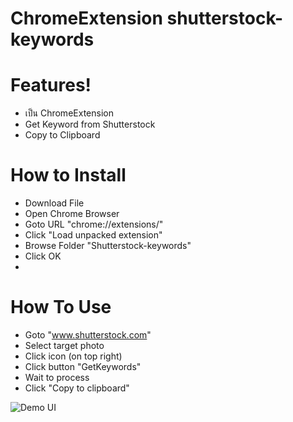 # ChromeExtension shutterstock-keywords

# Features!
  - เป็น ChromeExtension
  - Get Keyword from Shutterstock
  - Copy to Clipboard

# How to Install
- Download File
- Open Chrome Browser
- Goto URL "chrome://extensions/"
- Click "Load unpacked extension"
- Browse Folder "Shutterstock-keywords"
- Click OK
- 
# How To Use
- Goto  "www.shutterstock.com"
- Select target photo
- Click icon (on top right)
- Click button "GetKeywords"
- Wait to process
- Click "Copy to clipboard"

![Demo UI](https://user-images.githubusercontent.com/24679901/30606631-81e1d3d2-9d9c-11e7-9beb-01176f604f5e.png)
